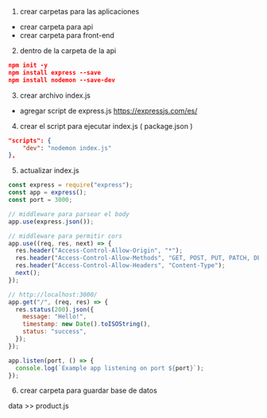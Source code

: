 1. crear carpetas para las aplicaciones
- crear carpeta para api
- crear carpeta para front-end

2. dentro de la carpeta de la api

```json
npm init -y
npm install express --save
npm install nodemon --save-dev
```

3. crear archivo index.js
- agregar script de express.js https://expressjs.com/es/

4. crear el script para ejecutar index.js ( package.json )

```json
"scripts": {
    "dev": "nodemon index.js"
},
```

5. actualizar index.js

```js
const express = require("express");
const app = express();
const port = 3000;

// middleware para parsear el body
app.use(express.json());

// middleware para permitir cors
app.use((req, res, next) => {
  res.header("Access-Control-Allow-Origin", "*");
  res.header("Access-Control-Allow-Methods", "GET, POST, PUT, PATCH, DELETE");
  res.header("Access-Control-Allow-Headers", "Content-Type");
  next();
});

// http://localhost:3000/
app.get("/", (req, res) => {
  res.status(200).json({
    message: "Hello!",
    timestamp: new Date().toISOString(),
    status: "success",
  });
});

app.listen(port, () => {
  console.log(`Example app listening on port ${port}`);
});

```
6. crear carpeta para guardar base de datos

data >> product.js
